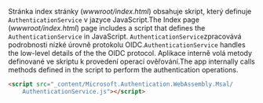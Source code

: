 <span data-ttu-id="98308-101">Stránka index stránky (*wwwroot/index.html*) obsahuje skript, který definuje `AuthenticationService` v jazyce JavaScript.</span><span class="sxs-lookup"><span data-stu-id="98308-101">The Index page (*wwwroot/index.html*) page includes a script that defines the `AuthenticationService` in JavaScript.</span></span> <span data-ttu-id="98308-102">`AuthenticationService`zpracovává podrobnosti nízké úrovně protokolu OIDC.</span><span class="sxs-lookup"><span data-stu-id="98308-102">`AuthenticationService` handles the low-level details of the the OIDC protocol.</span></span> <span data-ttu-id="98308-103">Aplikace interně volá metody definované ve skriptu k provedení operací ověřování.</span><span class="sxs-lookup"><span data-stu-id="98308-103">The app internally calls methods defined in the script to perform the authentication operations.</span></span>

```html
<script src="_content/Microsoft.Authentication.WebAssembly.Msal/
    AuthenticationService.js"></script>
```
